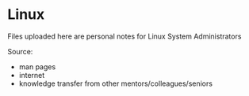# Linux
Files uploaded here are personal notes for Linux System Administrators

Source:
- man pages
- internet
- knowledge transfer from other mentors/colleagues/seniors
